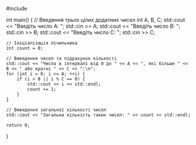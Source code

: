#include <iostream>

int main() {
    // Введення трьох цілих додатних чисел
    int A, B, C;
    std::cout << "Введіть число A: ";
    std::cin >> A;
    std::cout << "Введіть число B: ";
    std::cin >> B;
    std::cout << "Введіть число C: ";
    std::cin >> C;

    // Ініціалізація лічильника
    int count = 0;

    // Виведення чисел та підрахунок кількості
    std::cout << "Числа в інтервалі від 0 до " << A << ", які більше " << B << " або кратні " << C << ":\n";
    for (int i = 0; i <= A; ++i) {
        if (i > B || i % C == 0) {
            std::cout << i << std::endl;
            count += 1;
        }
    }

    // Виведення загальної кількості чисел
    std::cout << "Загальна кількість таких чисел: " << count << std::endl;

    return 0;
}
